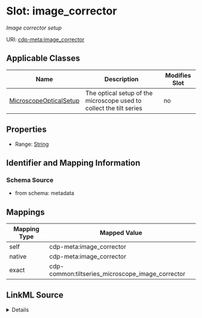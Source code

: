 

# Slot: image_corrector


_Image corrector setup_



URI: [cdp-meta:image_corrector](metadataimage_corrector)



<!-- no inheritance hierarchy -->





## Applicable Classes

| Name | Description | Modifies Slot |
| --- | --- | --- |
| [MicroscopeOpticalSetup](MicroscopeOpticalSetup.md) | The optical setup of the microscope used to collect the tilt series |  no  |







## Properties

* Range: [String](String.md)





## Identifier and Mapping Information







### Schema Source


* from schema: metadata




## Mappings

| Mapping Type | Mapped Value |
| ---  | ---  |
| self | cdp-meta:image_corrector |
| native | cdp-meta:image_corrector |
| exact | cdp-common:tiltseries_microscope_image_corrector |




## LinkML Source

<details>
```yaml
name: image_corrector
description: Image corrector setup
from_schema: metadata
exact_mappings:
- cdp-common:tiltseries_microscope_image_corrector
rank: 1000
alias: image_corrector
owner: MicroscopeOpticalSetup
domain_of:
- MicroscopeOpticalSetup
range: string
inlined: true
inlined_as_list: true

```
</details>
